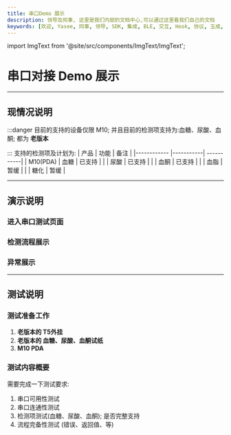 ```yaml
---
title: 串口Demo 展示
description: 领导及同事, 这里是我们内部的文档中心,可以通过这里看我们自己的文档
keywords: [欢迎, Yasee, 同事, 领导, SDK, 集成, BLE, 交互, Hook, 协议, 玉成, 动态体温, 心电]
---
```


import ImgText from '@site/src/components/ImgText/ImgText';

# 串口对接 Demo 展示
---


## 现情况说明
:::danger
目前的支持的设备仅限 M10; 并且目前的检测项支持为:血糖、尿酸、血酮; 都为 **老版本**


:::
支持的检测项及计划为:
| 产品         | 功能       | 备注       |
|------------ |-----------| -----------|
| M10(PDA)    | 血糖       | 已支持     |
|             | 尿酸       | 已支持     |
|             | 血酮       | 已支持     | 
|             | 血脂       | 暂缓       |
|             | 糖化       | 暂缓       |


--- 


## 演示说明


### 进入串口测试页面
<ImgText width={160} src="/img/inner/serial_joined_page.gif" text="1. 进入Android Demo 程序<br />2. 点击右上角更多图标,点击串口测试<br />3. 进入串口测试页面" />


### 检测流程展示
<ImgText width={160} src="/img/inner/serial_checking_show.gif" text="1. 插入外挂(T5 老设备)<br />2. 插入试纸条(血糖、尿酸、血酮)<br />3. 响应串口数据并展示可视化数据" right={true}/>


### 异常展示
<ImgText width={160} src="/img/inner/serial_error_show.gif" text="1. 过程中出现错误应返回错误响应<br />" />



---


## 测试说明

### 测试准备工作
1. **老版本的 T5外挂**
2. **老版本的 血糖、尿酸、血酮试纸**
3. **M10 PDA**


### 测试内容概要
需要完成一下测试要求:
1. 串口可用性测试
2. 串口连通性测试
3. 检测项测试(血糖、尿酸、血酮); 是否完整支持
4. 流程完备性测试 (错误、返回值、等)

